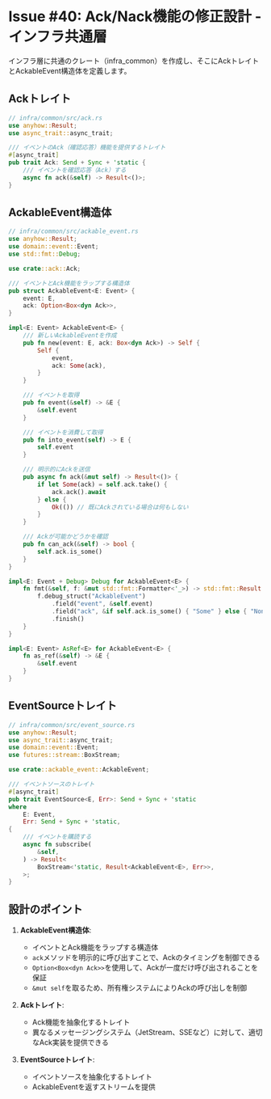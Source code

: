 # Issue #40: Ack/Nack機能の修正設計 - インフラ共通層

インフラ層に共通のクレート（infra_common）を作成し、そこにAckトレイトとAckableEvent構造体を定義します。

## Ackトレイト

```rust
// infra/common/src/ack.rs
use anyhow::Result;
use async_trait::async_trait;

/// イベントのAck（確認応答）機能を提供するトレイト
#[async_trait]
pub trait Ack: Send + Sync + 'static {
    /// イベントを確認応答（Ack）する
    async fn ack(&self) -> Result<()>;
}
```

## AckableEvent構造体

```rust
// infra/common/src/ackable_event.rs
use anyhow::Result;
use domain::event::Event;
use std::fmt::Debug;

use crate::ack::Ack;

/// イベントとAck機能をラップする構造体
pub struct AckableEvent<E: Event> {
    event: E,
    ack: Option<Box<dyn Ack>>,
}

impl<E: Event> AckableEvent<E> {
    /// 新しいAckableEventを作成
    pub fn new(event: E, ack: Box<dyn Ack>) -> Self {
        Self {
            event,
            ack: Some(ack),
        }
    }

    /// イベントを取得
    pub fn event(&self) -> &E {
        &self.event
    }

    /// イベントを消費して取得
    pub fn into_event(self) -> E {
        self.event
    }

    /// 明示的にAckを送信
    pub async fn ack(&mut self) -> Result<()> {
        if let Some(ack) = self.ack.take() {
            ack.ack().await
        } else {
            Ok(()) // 既にAckされている場合は何もしない
        }
    }

    /// Ackが可能かどうかを確認
    pub fn can_ack(&self) -> bool {
        self.ack.is_some()
    }
}

impl<E: Event + Debug> Debug for AckableEvent<E> {
    fn fmt(&self, f: &mut std::fmt::Formatter<'_>) -> std::fmt::Result {
        f.debug_struct("AckableEvent")
            .field("event", &self.event)
            .field("ack", &if self.ack.is_some() { "Some" } else { "None" })
            .finish()
    }
}

impl<E: Event> AsRef<E> for AckableEvent<E> {
    fn as_ref(&self) -> &E {
        &self.event
    }
}
```

## EventSourceトレイト

```rust
// infra/common/src/event_source.rs
use anyhow::Result;
use async_trait::async_trait;
use domain::event::Event;
use futures::stream::BoxStream;

use crate::ackable_event::AckableEvent;

/// イベントソースのトレイト
#[async_trait]
pub trait EventSource<E, Err>: Send + Sync + 'static
where
    E: Event,
    Err: Send + Sync + 'static,
{
    /// イベントを購読する
    async fn subscribe(
        &self,
    ) -> Result<
        BoxStream<'static, Result<AckableEvent<E>, Err>>,
    >;
}
```

## 設計のポイント

1. **AckableEvent構造体**:
   - イベントとAck機能をラップする構造体
   - `ack`メソッドを明示的に呼び出すことで、Ackのタイミングを制御できる
   - `Option<Box<dyn Ack>>`を使用して、Ackが一度だけ呼び出されることを保証
   - `&mut self`を取るため、所有権システムによりAckの呼び出しを制御

2. **Ackトレイト**:
   - Ack機能を抽象化するトレイト
   - 異なるメッセージングシステム（JetStream、SSEなど）に対して、適切なAck実装を提供できる

3. **EventSourceトレイト**:
   - イベントソースを抽象化するトレイト
   - AckableEventを返すストリームを提供
